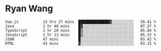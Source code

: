 # Ryan Wang

<!--START_SECTION:waka-->

```text
Vue.js           13 hrs 27 mins  ██████████████▓░░░░░░░░░░   58.41 %
Java             1 hr 40 mins    █▓░░░░░░░░░░░░░░░░░░░░░░░   07.27 %
TypeScript       1 hr 20 mins    █▒░░░░░░░░░░░░░░░░░░░░░░░   05.84 %
JavaScript       1 hr 13 mins    █▒░░░░░░░░░░░░░░░░░░░░░░░   05.33 %
JSON             47 mins         █░░░░░░░░░░░░░░░░░░░░░░░░   03.42 %
HTML             43 mins         ▓░░░░░░░░░░░░░░░░░░░░░░░░   03.15 %
```

<!--END_SECTION:waka-->

